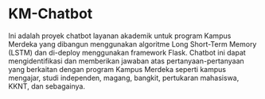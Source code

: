 # KM-Chatbot
Ini adalah proyek chatbot layanan akademik untuk program Kampus Merdeka yang dibangun menggunakan algoritme Long Short-Term Memory (LSTM) dan di-deploy menggunakan framework Flask. Chatbot ini dapat mengidentifikasi dan memberikan jawaban atas pertanyaan-pertanyaan yang berkaitan dengan program Kampus Merdeka seperti kampus mengajar, studi independen, magang, bangkit, pertukaran mahasiswa, KKNT, dan sebagainya.
